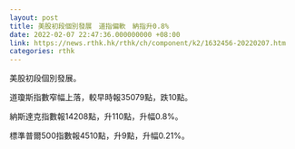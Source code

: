 ```yaml
---
layout: post
title: 美股初段個別發展　道指偏軟　納指升0.8%
date: 2022-02-07 22:47:36.000000000 +08:00
link: https://news.rthk.hk/rthk/ch/component/k2/1632456-20220207.htm
categories: rthk
---
```


美股初段個別發展。

道瓊斯指數窄幅上落，較早時報35079點，跌10點。

納斯達克指數報14208點，升110點，升幅0.8%。

標準普爾500指數報4510點，升9點，升幅0.21%。
